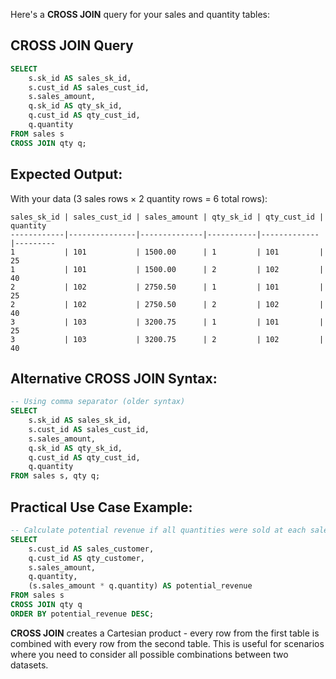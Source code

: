 Here's a **CROSS JOIN** query for your sales and quantity tables:

## CROSS JOIN Query

```sql
SELECT 
    s.sk_id AS sales_sk_id,
    s.cust_id AS sales_cust_id,
    s.sales_amount,
    q.sk_id AS qty_sk_id,
    q.cust_id AS qty_cust_id,
    q.quantity
FROM sales s
CROSS JOIN qty q;
```

## Expected Output:

With your data (3 sales rows × 2 quantity rows = 6 total rows):

```
sales_sk_id | sales_cust_id | sales_amount | qty_sk_id | qty_cust_id | quantity
------------|---------------|--------------|-----------|-------------|---------
1           | 101           | 1500.00      | 1         | 101         | 25
1           | 101           | 1500.00      | 2         | 102         | 40
2           | 102           | 2750.50      | 1         | 101         | 25
2           | 102           | 2750.50      | 2         | 102         | 40
3           | 103           | 3200.75      | 1         | 101         | 25
3           | 103           | 3200.75      | 2         | 102         | 40
```

## Alternative CROSS JOIN Syntax:

```sql
-- Using comma separator (older syntax)
SELECT 
    s.sk_id AS sales_sk_id,
    s.cust_id AS sales_cust_id,
    s.sales_amount,
    q.sk_id AS qty_sk_id,
    q.cust_id AS qty_cust_id,
    q.quantity
FROM sales s, qty q;
```

## Practical Use Case Example:

```sql
-- Calculate potential revenue if all quantities were sold at each sales price
SELECT 
    s.cust_id AS sales_customer,
    q.cust_id AS qty_customer,
    s.sales_amount,
    q.quantity,
    (s.sales_amount * q.quantity) AS potential_revenue
FROM sales s
CROSS JOIN qty q
ORDER BY potential_revenue DESC;
```

**CROSS JOIN** creates a Cartesian product - every row from the first table is combined with every row from the second table. This is useful for scenarios where you need to consider all possible combinations between two datasets.
